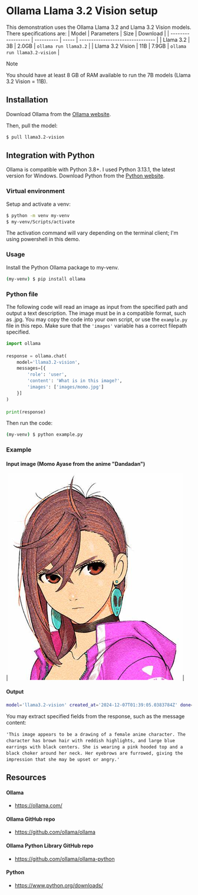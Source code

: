 # Ollama Llama 3.2 Vision setup
This demonstration uses the Ollama Llama 3.2 and Llama 3.2 Vision models. There specifications are:
| Model              | Parameters | Size  | Download                         |
| ------------------ | ---------- | ----- | -------------------------------- |
| Llama 3.2          | 3B         | 2.0GB | `ollama run llama3.2`            |
| Llama 3.2 Vision   | 11B        | 7.9GB | `ollama run llama3.2-vision`     |

> [!NOTE]
> You should have at least 8 GB of RAM available to run the 7B models (Llama 3.2 Vision = 11B).

## Installation 
Download Ollama from the <a href="https://ollama.com/">Ollama website</a>.

Then, pull the model:
```bash
$ pull llama3.2-vision
```

## Integration with Python
Ollama is compatible with Python 3.8+. I used Python 3.13.1, the latest version for Windows. Download Python from the <a href ="https://www.python.org/downloads/">Python website</a>. 

### Virtual environment
Setup and activate a venv:
```bash
$ python -m venv my-venv
$ my-venv/Scripts/activate
```

The activation command will vary depending on the terminal client; I'm using powershell in this demo.

### Usage
Install the Python Ollama package to my-venv.
```bash
(my-venv) $ pip install ollama
```

### Python file
The following code will read an image as input from the specified path and output a text description. The image must be in a compatible format, such as .jpg. You may copy the code into your own script, or use the `example.py` file in this repo. Make sure that the `'images'` variable has a correct filepath specified.
```python
import ollama

response = ollama.chat(
    model='llama3.2-vision',
    messages=[{
        'role': 'user',
        'content': 'What is in this image?',
        'images': ['images/momo.jpg']
    }]
)

print(response)
```

Then run the code:
```bash
(my-venv) $ python example.py
```

### Example
#### Input image (Momo Ayase from the anime "Dandadan")
|<img src="images/momo.jpg">|

#### Output
```bash
model='llama3.2-vision' created_at='2024-12-07T01:39:05.0383784Z' done=True done_reason='stop' total_duration=5086385300 load_duration=23007700 prompt_eval_count=18 prompt_eval_duration=290000000 eval_count=67 eval_duration=4683000000 message=Message(role='assistant', content='This image appears to be a drawing of a female anime character. The character has brown hair with reddish highlights, and large blue earrings with black centers. She is wearing a pink hooded top and a black choker around her neck. Her eyebrows are furrowed, giving the impression that she may be upset or angry.', images=None, tool_calls=None)
```

You may extract specified fields from the response, such as the message content: 

`'This image appears to be a drawing of a female anime character. The character has brown hair with reddish highlights, and large blue earrings with black centers. She is wearing a pink hooded top and a black choker around her neck. Her eyebrows are furrowed, giving the impression that she may be upset or angry.'`

## Resources
#### Ollama
* https://ollama.com/

#### Ollama GitHub repo
* https://github.com/ollama/ollama

#### Ollama Python Library GitHub repo
* https://github.com/ollama/ollama-python

#### Python
* https://www.python.org/downloads/